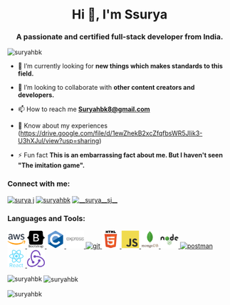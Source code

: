 <h1 align="center">Hi 👋, I'm Ssurya</h1>
<h3 align="center">A passionate and certified full-stack developer from India.</h3>

<p align="left"> <img src="https://komarev.com/ghpvc/?username=suryahbk&label=Profile%20views&color=0e75b6&style=flat" alt="suryahbk" /> </p>

- 🌱 I’m currently looking for **new things which makes standards to this field.**

- 👯 I’m looking to collaborate with **other content creators and developers.**

- 📫 How to reach me **Suryahbk8@gmail.com**

- 📄 Know about my experiences (https://drive.google.com/file/d/1ewZhekB2xcZfqfbsWR5JIik3-U3hXJul/view?usp=sharing)

- ⚡ Fun fact **This is an embarrassing fact about me. But I haven't seen "The imitation game".**

<h3 align="left">Connect with me:</h3>
<p align="left">
<a href="https://linkedin.com/in/surya j" target="blank"><img align="center" src="https://raw.githubusercontent.com/rahuldkjain/github-profile-readme-generator/master/src/images/icons/Social/linked-in-alt.svg" alt="surya j" height="30" width="40" /></a>
<a href="https://codesandbox.com/suryahbk" target="blank"><img align="center" src="https://raw.githubusercontent.com/rahuldkjain/github-profile-readme-generator/master/src/images/icons/Social/codesandbox.svg" alt="suryahbk" height="30" width="40" /></a>
<a href="https://instagram.com/__surya__sj__" target="blank"><img align="center" src="https://raw.githubusercontent.com/rahuldkjain/github-profile-readme-generator/master/src/images/icons/Social/instagram.svg" alt="__surya__sj__" height="30" width="40" /></a>
</p>

<h3 align="left">Languages and Tools:</h3>
<p align="left"> <a href="https://aws.amazon.com" target="_blank" rel="noreferrer"> <img src="https://raw.githubusercontent.com/devicons/devicon/master/icons/amazonwebservices/amazonwebservices-original-wordmark.svg" alt="aws" width="40" height="40"/> </a> <a href="https://getbootstrap.com" target="_blank" rel="noreferrer"> <img src="https://raw.githubusercontent.com/devicons/devicon/master/icons/bootstrap/bootstrap-plain-wordmark.svg" alt="bootstrap" width="40" height="40"/> </a> <a href="https://www.cprogramming.com/" target="_blank" rel="noreferrer"> <img src="https://raw.githubusercontent.com/devicons/devicon/master/icons/c/c-original.svg" alt="c" width="40" height="40"/> </a> <a href="https://expressjs.com" target="_blank" rel="noreferrer"> <img src="https://raw.githubusercontent.com/devicons/devicon/master/icons/express/express-original-wordmark.svg" alt="express" width="40" height="40"/> </a> <a href="https://git-scm.com/" target="_blank" rel="noreferrer"> <img src="https://www.vectorlogo.zone/logos/git-scm/git-scm-icon.svg" alt="git" width="40" height="40"/> </a> <a href="https://www.w3.org/html/" target="_blank" rel="noreferrer"> <img src="https://raw.githubusercontent.com/devicons/devicon/master/icons/html5/html5-original-wordmark.svg" alt="html5" width="40" height="40"/> </a> <a href="https://developer.mozilla.org/en-US/docs/Web/JavaScript" target="_blank" rel="noreferrer"> <img src="https://raw.githubusercontent.com/devicons/devicon/master/icons/javascript/javascript-original.svg" alt="javascript" width="40" height="40"/> </a> <a href="https://www.mongodb.com/" target="_blank" rel="noreferrer"> <img src="https://raw.githubusercontent.com/devicons/devicon/master/icons/mongodb/mongodb-original-wordmark.svg" alt="mongodb" width="40" height="40"/> </a> <a href="https://nodejs.org" target="_blank" rel="noreferrer"> <img src="https://raw.githubusercontent.com/devicons/devicon/master/icons/nodejs/nodejs-original-wordmark.svg" alt="nodejs" width="40" height="40"/> </a> <a href="https://postman.com" target="_blank" rel="noreferrer"> <img src="https://www.vectorlogo.zone/logos/getpostman/getpostman-icon.svg" alt="postman" width="40" height="40"/> </a> <a href="https://reactjs.org/" target="_blank" rel="noreferrer"> <img src="https://raw.githubusercontent.com/devicons/devicon/master/icons/react/react-original-wordmark.svg" alt="react" width="40" height="40"/> </a> <a href="https://redux.js.org" target="_blank" rel="noreferrer"> <img src="https://raw.githubusercontent.com/devicons/devicon/master/icons/redux/redux-original.svg" alt="redux" width="40" height="40"/> </a> </p>

<p><img align="left" src="https://github-readme-stats.vercel.app/api/top-langs?username=suryahbk&show_icons=true&locale=en&layout=compact" alt="suryahbk" /></p>

<p>&nbsp;<img align="center" src="https://github-readme-stats.vercel.app/api?username=suryahbk&show_icons=true&locale=en" alt="suryahbk" /></p>

<p><img align="center" src="https://github-readme-streak-stats.herokuapp.com/?user=suryahbk&" alt="suryahbk" /></p>
